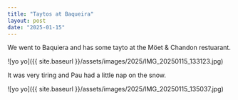 ```yaml
---
title: "Taytos at Baqueira"
layout: post
date: "2025-01-15"
---
```


We went to Baquiera and has some tayto at the Möet & Chandon restuarant.

![yo yo]({{ site.baseurl }}/assets/images/2025/IMG_20250115_133123.jpg)

It was very tiring and Pau had a little nap on the snow.

![yo yo]({{ site.baseurl }}/assets/images/2025/IMG_20250115_135037.jpg)
